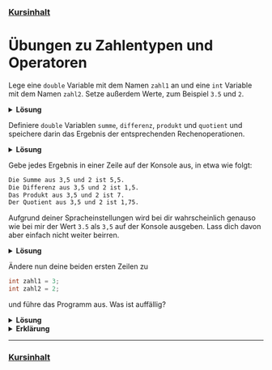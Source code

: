 ### [Kursinhalt](../README.md)

Übungen zu Zahlentypen und Operatoren
===================================

Lege eine `double` Variable mit dem Namen `zahl1` an und eine `int` Variable mit dem Namen `zahl2`. Setze außerdem Werte, zum Beispiel `3.5` und `2`.

<details>
  <summary><b>Lösung</b></summary>

```cs
double zahl1 = 3.5;
int zahl2 = 2;
```
</details>

Definiere `double` Variablen `summe`, `differenz`, `produkt` und `quotient` und speichere darin das Ergebnis der entsprechenden Rechenoperationen.

<details>
  <summary><b>Lösung</b></summary>

```cs
double zahl1 = 3.5;
int zahl2 = 2;

double summe = zahl1 + zahl2;
double differenz = zahl1 - zahl2;
double produkt = zahl1 * zahl2;
double quotient = zahl1 / zahl2;
```
</details>

Gebe jedes Ergebnis in einer Zeile auf der Konsole aus, in etwa wie folgt:

```sh
Die Summe aus 3,5 und 2 ist 5,5.
Die Differenz aus 3,5 und 2 ist 1,5.
Das Produkt aus 3,5 und 2 ist 7.
Der Quotient aus 3,5 und 2 ist 1,75.
```

Aufgrund deiner Spracheinstellungen wird bei dir wahrscheinlich genauso wie bei mir der Wert `3.5` als `3,5` auf der Konsole ausgeben. Lass dich davon aber einfach nicht weiter beirren.


<details>
  <summary><b>Lösung</b></summary>

```cs
double zahl1 = 3.5;
int zahl2 = 2;

double summe = zahl1 + zahl2;
double differenz = zahl1 - zahl2;
double produkt = zahl1 * zahl2;
double quotient = zahl1 / zahl2;

Console.WriteLine($"Die Summe aus {zahl1} und {zahl2} ist {summe}.");
Console.WriteLine($"Die Differenz aus {zahl1} und {zahl2} ist {differenz}.");
Console.WriteLine($"Das Produkt aus {zahl1} und {zahl2} ist {produkt}.");
Console.WriteLine($"Der Quotient aus {zahl1} und {zahl2} ist {quotient}.");
```
</details>

Ändere nun deine beiden ersten Zeilen zu

```cs
int zahl1 = 3;
int zahl2 = 2;
```

und führe das Programm aus. Was ist auffällig?

<details>
  <summary><b>Lösung</b></summary>

```sh
Der Quotient aus 3 und 2 ist 1.
```
</details>

<details>
  <summary><b>Erklärung</b></summary>

Obwohl das Ergebnis von `zahl1 / zahl2` in einen `double` Wert gespeichert wird, wird zunächst eine `int` Division ausgeführt. Das Ergebnis hiervon ist wiederum ein `int`, sodass der Dezimalteil einfach abgeschnitten wird. Um das Problem zu umgehen kann man eine der beiden Zahlen in der Berechnung zu einem `double` konvertieren. Dies geschieht wie folgt: `double quotient = zahl1 / (double) zahl2;`
</details>


---

### [Kursinhalt](../README.md)
